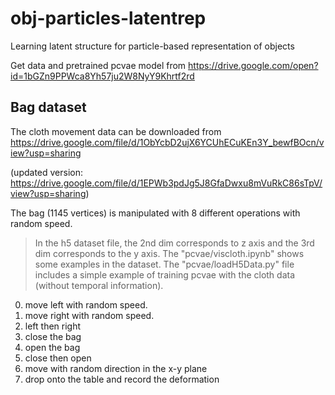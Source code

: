 # obj-particles-latentrep
Learning latent structure for particle-based representation of objects

Get data and pretrained pcvae model from https://drive.google.com/open?id=1bGZn9PPWca8Yh57ju2W8NyY9Khrtf2rd

## Bag dataset
The cloth movement data can be downloaded from https://drive.google.com/file/d/1ObYcbD2ujX6YCUhECuKEn3Y_bewfBOcn/view?usp=sharing

(updated version: https://drive.google.com/file/d/1EPWb3pdJg5J8GfaDwxu8mVuRkC86sTpV/view?usp=sharing)

The bag (1145 vertices) is manipulated with 8 different operations with random speed. 
> In the h5 dataset file, the 2nd dim corresponds to z axis and the 3rd dim corresponds to the y axis. The "pcvae/viscloth.ipynb" shows some examples in the dataset. The "pcvae/loadH5Data.py" file includes a simple example of training pcvae with the cloth data (without temporal information).

0. move left with random speed.
1. move right with random speed.
2. left then right
3. close the bag
4. open the bag
5. close then open
6. move with random direction in the x-y plane 
7. drop onto the table and record the deformation
